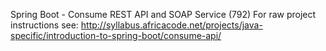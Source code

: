 Spring Boot - Consume REST API and SOAP Service (792)
For raw project instructions see: http://syllabus.africacode.net/projects/java-specific/introduction-to-spring-boot/consume-api/